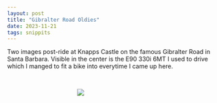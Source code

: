 ```yaml
---
layout: post
title: "Gibralter Road Oldies"
date: 2023-11-21
tags: snippits
---
```


Two images post-ride at Knapps Castle on the famous Gibralter Road in Santa Barbara. Visible in the center is the E90 330i 6MT I used to drive which I manged to fit a bike into everytime I came up here.

<br>
<p align="center">
<img style="max-width: 1024px; margin: 0 0 0 -162px;" src="https://drive.google.com/uc?id=1u_l66AykJr2MkGGhRKqX3lxcz-uynB5r">
</p>